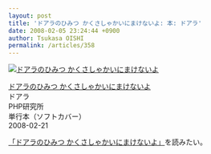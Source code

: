 ```yaml
---
layout: post
title: 'ドアラのひみつ かくさしゃかいにまけないよ: 本: ドアラ'
date: 2008-02-05 23:24:44 +0900
author: Tsukasa OISHI
permalink: /articles/358
---
```



 [![ドアラのひみつ かくさしゃかいにまけないよ](https://images-na.ssl-images-amazon.com/images/I/51xvDGAjuSL._SL160_.jpg "ドアラのひみつ かくさしゃかいにまけないよ")](http://www.amazon.co.jp/%E3%83%89%E3%82%A2%E3%83%A9%E3%81%AE%E3%81%B2%E3%81%BF%E3%81%A4-%E3%81%8B%E3%81%8F%E3%81%95%E3%81%97%E3%82%83%E3%81%8B%E3%81%84%E3%81%AB%E3%81%BE%E3%81%91%E3%81%AA%E3%81%84%E3%82%88-%E3%83%89%E3%82%A2%E3%83%A9/dp/4569698239%3FSubscriptionId%3DAKIAIKJECTBTL3JTYTKA%26tag%3Dkaeruspoon-22%26linkCode%3Dxm2%26camp%3D2025%26creative%3D165953%26creativeASIN%3D4569698239)  

 [ドアラのひみつ かくさしゃかいにまけないよ](http://www.amazon.co.jp/%E3%83%89%E3%82%A2%E3%83%A9%E3%81%AE%E3%81%B2%E3%81%BF%E3%81%A4-%E3%81%8B%E3%81%8F%E3%81%95%E3%81%97%E3%82%83%E3%81%8B%E3%81%84%E3%81%AB%E3%81%BE%E3%81%91%E3%81%AA%E3%81%84%E3%82%88-%E3%83%89%E3%82%A2%E3%83%A9/dp/4569698239%3FSubscriptionId%3DAKIAIKJECTBTL3JTYTKA%26tag%3Dkaeruspoon-22%26linkCode%3Dxm2%26camp%3D2025%26creative%3D165953%26creativeASIN%3D4569698239)  
ドアラ  
PHP研究所  
単行本（ソフトカバー）  
2008-02-21  

 [「ドアラのひみつ かくさしゃかいにまけないよ」](http://www.amazon.co.jp/%E3%83%89%E3%82%A2%E3%83%A9%E3%81%AE%E3%81%B2%E3%81%BF%E3%81%A4-%E3%81%8B%E3%81%8F%E3%81%95%E3%81%97%E3%82%83%E3%81%8B%E3%81%84%E3%81%AB%E3%81%BE%E3%81%91%E3%81%AA%E3%81%84%E3%82%88-%E3%83%89%E3%82%A2%E3%83%A9/dp/4569698239%3FSubscriptionId%3DAKIAIKJECTBTL3JTYTKA%26tag%3Dkaeruspoon-22%26linkCode%3Dxm2%26camp%3D2025%26creative%3D165953%26creativeASIN%3D4569698239)を読みたい。  
